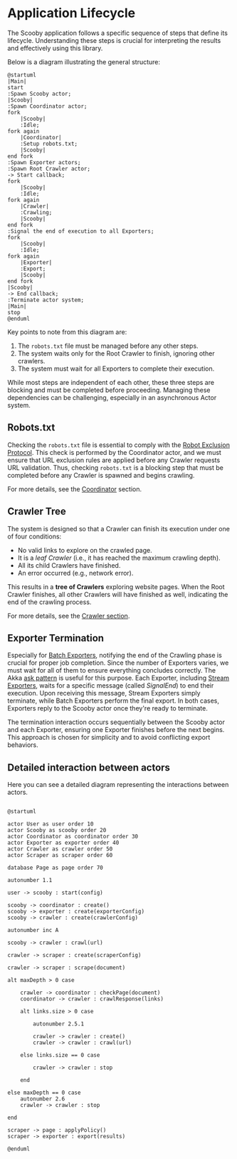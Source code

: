 # Application Lifecycle

The Scooby application follows a specific sequence of steps that define its lifecycle. Understanding these steps is
crucial for interpreting the results and effectively using this library.

Below is a diagram illustrating the general structure:

```plantuml
@startuml
|Main|
start
:Spawn Scooby actor;
|Scooby|
:Spawn Coordinator actor;
fork
    |Scooby|
    :Idle;
fork again
    |Coordinator|
    :Setup robots.txt;
    |Scooby|
end fork
:Spawn Exporter actors;
:Spawn Root Crawler actor;
-> Start callback;
fork
    |Scooby|
    :Idle;
fork again
    |Crawler|
    :Crawling; 
    |Scooby|
end fork
:Signal the end of execution to all Exporters;
fork
    |Scooby|
    :Idle;
fork again
    |Exporter|
    :Export; 
    |Scooby|
end fork
|Scooby|
-> End callback;
:Terminate actor system;
|Main|
stop
@enduml
```

Key points to note from this diagram are:

1. The `robots.txt` file must be managed before any other steps.
2. The system waits only for the Root Crawler to finish, ignoring other crawlers.
3. The system must wait for all Exporters to complete their execution.

While most steps are independent of each other, these three steps are blocking and must be completed before proceeding.
Managing these dependencies can be challenging, especially in an asynchronous Actor system.

## Robots.txt

Checking the `robots.txt` file is essential to comply with
the [Robot Exclusion Protocol](https://en.wikipedia.org/wiki/Robots.txt). This check is performed by the Coordinator
actor, and we must ensure that URL exclusion rules are applied before any Crawler requests URL validation. Thus,
checking `robots.txt` is a blocking step that must be completed before any Crawler is spawned and begins crawling.

For more details, see the [Coordinator](Coordinator.md) section.

## Crawler Tree

The system is designed so that a Crawler can finish its execution under one of four conditions:

* No valid links to explore on the crawled page.
* It is a _leaf Crawler_ (i.e., it has reached the maximum crawling depth).
* All its child Crawlers have finished.
* An error occurred (e.g., network error).

This results in a **tree of Crawlers** exploring website pages. When the Root Crawler finishes, all other Crawlers will
have finished as well, indicating the end of the crawling process.

For more details, see the [Crawler section](Crawler.md).

## Exporter Termination

Especially for [Batch Exporters](Exporter.md#batch-exporters), notifying the end of the Crawling phase is crucial for
proper job completion. Since the number of Exporters varies, we must wait for all of them to ensure everything concludes
correctly. The Akka [ask pattern](https://doc.akka.io/docs/akka/current/stream/operators/Source-or-Flow/ask.html) is
useful for this purpose. Each Exporter, including [Stream Exporters](Exporter.md#stream-exporters), waits for a specific
message (called _SignalEnd_) to end their execution. Upon receiving this message, Stream Exporters simply terminate,
while Batch Exporters perform the final export. In both cases, Exporters reply to the Scooby actor once they're ready to
terminate.

The termination interaction occurs sequentially between the Scooby actor and each Exporter, ensuring one Exporter
finishes before the next begins. This approach is chosen for simplicity and to avoid conflicting export behaviors.

## Detailed interaction between actors

Here you can see a detailed diagram representing the interactions between actors.

```plantuml

@startuml

actor User as user order 10
actor Scooby as scooby order 20
actor Coordinator as coordinator order 30
actor Exporter as exporter order 40
actor Crawler as crawler order 50
actor Scraper as scraper order 60

database Page as page order 70

autonumber 1.1

user -> scooby : start(config)

scooby -> coordinator : create()
scooby -> exporter : create(exporterConfig)
scooby -> crawler : create(crawlerConfig)

autonumber inc A

scooby -> crawler : crawl(url)

crawler -> scraper : create(scraperConfig)

crawler -> scraper : scrape(document)

alt maxDepth > 0 case

    crawler -> coordinator : checkPage(document)
    coordinator -> crawler : crawlResponse(links)
    
    alt links.size > 0 case
    
        autonumber 2.5.1
        
        crawler -> crawler : create()
        crawler -> crawler : crawl(url)
    
    else links.size == 0 case
    
        crawler -> crawler : stop
        
    end

else maxDepth == 0 case
    autonumber 2.6
    crawler -> crawler : stop
    
end

scraper -> page : applyPolicy()
scraper -> exporter : export(results)

@enduml

```